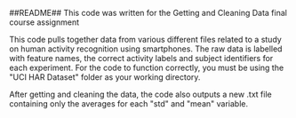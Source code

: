##README##
This code was written for the Getting and Cleaning Data final course assignment

This code pulls together data from various different files related to a study on human activity recognition using smartphones.
The raw data is labelled with feature names, the correct activity labels and subject identifiers for each experiment.
For the code to function correctly, you must be using the "UCI HAR Dataset" folder as your working directory.

After getting and cleaning the data, the code also outputs a new .txt file containing only the averages for each "std" and "mean" variable.

